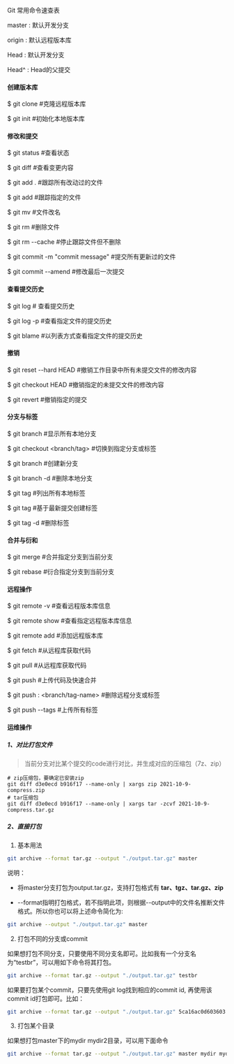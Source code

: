 Git 常用命令速查表



master : 默认开发分支

origin : 默认远程版本库

Head  : 默认开发分支

Head^ : Head的父提交



#### 创建版本库

$ git clone <url>   #克隆远程版本库

$ git init	#初始化本地版本库



#### 修改和提交

$ git status	#查看状态

$ git diff	#查看变更内容

$ git add .	#跟踪所有改动过的文件

$ git add <file>	#跟踪指定的文件

$ git mv <old> <new>	#文件改名

$ git rm <file>	#删除文件

$ git rm --cache <file>	#停止跟踪文件但不删除

$ git commit -m "commit message"	#提交所有更新过的文件

$ git commit --amend	#修改最后一次提交



#### 查看提交历史

$ git log	# 查看提交历史

$ git log -p <file>	#查看指定文件的提交历史

$ git blame <file>	#以列表方式查看指定文件的提交历史



#### 撤销

$ git reset --hard HEAD	#撤销工作目录中所有未提交文件的修改内容

$ git checkout HEAD <file>	#撤销指定的未提交文件的修改内容

$ git revert <commit>	#撤销指定的提交



#### 分支与标签

$ git branch	#显示所有本地分支

$ git checkout <branch/tag>	#切换到指定分支或标签

$ git branch <new-branch>	#创建新分支

$ git branch -d <branch>	#删除本地分支

$ git tag	#列出所有本地标签

$ git tag <tagname>	#基于最新提交创建标签

$ git tag -d <tagname>	#删除标签



#### 合并与衍和

$ git merge <branch>	#合并指定分支到当前分支

$ git rebase <branch>	#衍合指定分支到当前分支



#### 远程操作

$ git remote -v	#查看远程版本库信息

$ git remote show <remote>	#查看指定远程版本库信息

$ git remote add <remote> <url>	#添加远程版本库

$ git fetch <remote>	#从远程库获取代码

$ git pull <remote> <branch>	#从远程库获取代码

$ git push <remote><branch>	#上传代码及快速合并

$ git push <remote> : <branch/tag-name>	#删除远程分支或标签

$ git push --tags	#上传所有标签



#### 运维操作

##### 1、对比打包文件

> 当前分支对比某个提交的code进行对比，并生成对应的压缩包（7z、zip）

```
# zip压缩包，要确定已安装zip
git diff d3e0ecd b916f17 --name-only | xargs zip 2021-10-9-compress.zip
# tar压缩包
git diff d3e0ecd b916f17 --name-only | xargs tar -zcvf 2021-10-9-compress.tar.gz
```

##### 2、直接打包

1. 基本用法

```bash
git archive --format tar.gz --output "./output.tar.gz" master
```

说明：

- 将master分支打包为output.tar.gz，支持打包格式有 **tar、tgz、tar.gz、zip**

- --format指明打包格式，若不指明此项，则根据--output中的文件名推断文件格式。所以你也可以将上述命令简化为:

```bash
git archive --output "./output.tar.gz" master
```

2. 打包不同的分支或commit

如果想打包不同分支，只要使用不同分支名即可。比如我有一个分支名为“testbr”，可以用如下命令将其打包。

```bash
git archive --format tar.gz --output "./output.tar.gz" testbr
```

如果要打包某个commit，只要先使用git log找到相应的commit id, 再使用该commit id打包即可。比如：

```bash
git archive --format tar.gz --output "./output.tar.gz" 5ca16ac0d603603
```

3. 打包某个目录

如果想打包master下的mydir mydir2目录，可以用下面命令

```bash
git archive --format tar.gz --output "./output.tar.gz" master mydir mydir2  
```